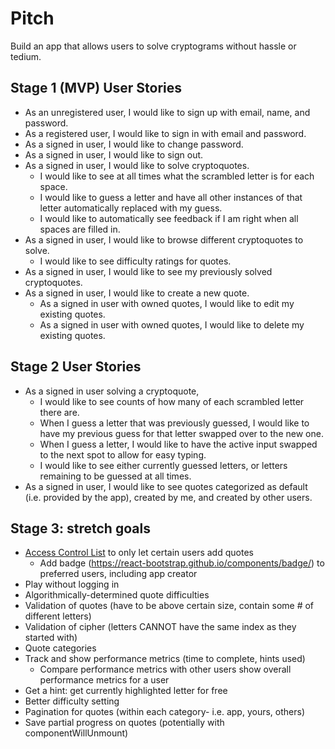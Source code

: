 # Pitch
Build an app that allows users to solve cryptograms without hassle or tedium.

## Stage 1 (MVP) User Stories
- As an unregistered user, I would like to sign up with email, name, and password.
- As a registered user, I would like to sign in with email and password.
- As a signed in user, I would like to change password.
- As a signed in user, I would like to sign out.
- As a signed in user, I would like to solve cryptoquotes.
  - I would like to see at all times what the scrambled letter is for each space.
  - I would like to guess a letter and have all other instances of that letter automatically replaced with my guess.
  - I would like to automatically see feedback if I am right when all spaces are filled in.
- As a signed in user, I would like to browse different cryptoquotes to solve.
  - I would like to see difficulty ratings for quotes.
- As a signed in user, I would like to see my previously solved cryptoquotes.
- As a signed in user, I would like to create a new quote.
  - As a signed in user with owned quotes, I would like to edit my existing quotes.
  - As a signed in user with owned quotes, I would like to delete my existing quotes.

## Stage 2 User Stories
- As a signed in user solving a cryptoquote,
  - I would like to see counts of how many of each scrambled letter there are.
  - When I guess a letter that was previously guessed, I would like to have my previous guess for that letter swapped over to the new one.
  - When I guess a letter, I would like to have the active input swapped to the next spot to allow for easy typing.
  - I would like to see either currently guessed letters, or letters remaining to be guessed at all times.
- As a signed in user, I would like to see quotes categorized as default (i.e. provided by the app), created by me, and created by other users.

## Stage 3: stretch goals
- [Access Control List](https://en.wikipedia.org/wiki/Access-control_list) to only let certain users add quotes
  - Add badge (https://react-bootstrap.github.io/components/badge/) to preferred users, including app creator
- Play without logging in
- Algorithmically-determined quote difficulties
- Validation of quotes (have to be above certain size, contain some # of different letters)
- Validation of cipher (letters CANNOT have the same index as they started with)
- Quote categories
- Track and show performance metrics (time to complete, hints used)
  - Compare performance metrics with other users
  show overall performance metrics for a user
- Get a hint: get currently highlighted letter for free
- Better difficulty setting
- Pagination for quotes (within each category- i.e. app, yours, others)
- Save partial progress on quotes (potentially with componentWillUnmount)
